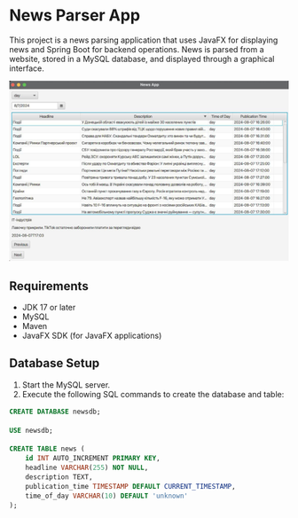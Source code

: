 # News Parser App

This project is a news parsing application that uses JavaFX for displaying news and Spring Boot for backend operations. News is parsed from a website, stored in a MySQL database, and displayed through a graphical interface.

![Application Screenshot](./images/screenshot.png)
## Requirements

- JDK 17 or later
- MySQL
- Maven
- JavaFX SDK (for JavaFX applications)

## Database Setup

1. Start the MySQL server.
2. Execute the following SQL commands to create the database and table:

```sql
CREATE DATABASE newsdb;

USE newsdb;

CREATE TABLE news (
    id INT AUTO_INCREMENT PRIMARY KEY,
    headline VARCHAR(255) NOT NULL,
    description TEXT,
    publication_time TIMESTAMP DEFAULT CURRENT_TIMESTAMP,
    time_of_day VARCHAR(10) DEFAULT 'unknown'
);
